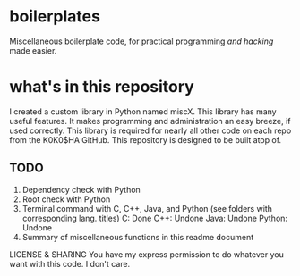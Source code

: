 # boilerplates

Miscellaneous boilerplate code, for practical programming *and hacking* made easier.

# what's in this repository
I created a custom library in Python named miscX. This library has many useful features. It makes programming and administration an easy breeze, if used correctly. This library is required for nearly all other code on each repo from the K0K0$HA GitHub. This repository is designed to be built atop of. 

## TODO
1. Dependency check with Python
2. Root check with Python
3. Terminal command with C, C++, Java, and Python (see folders with corresponding lang. titles)
   C: Done
   C++: Undone
   Java: Undone
   Python: Undone
4. Summary of miscellaneous functions in this readme document

LICENSE & SHARING
You have my express permission to do whatever you want with this code. I don't care.
